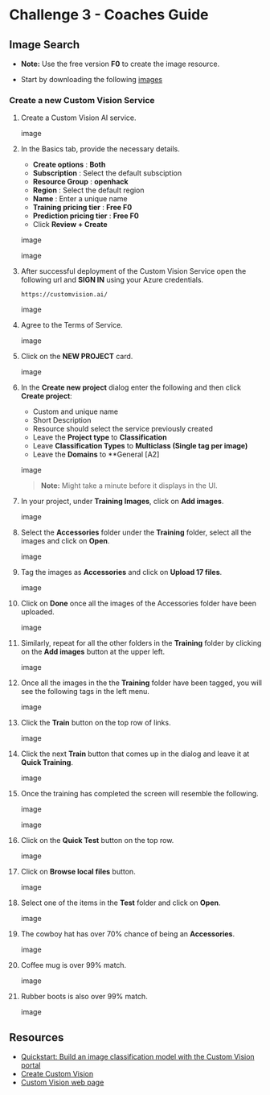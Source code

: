 # Challenge 3 - Coaches Guide

## Image Search

- **Note:** Use the free version **F0** to create the image resource.

- Start by downloading the following [images](https://openhackguides.blob.core.windows.net/ai-openhack/ArticlesOfClothing.zip)

### Create a new Custom Vision Service

1. Create a Custom Vision AI service.

   image

1. In the Basics tab, provide the necessary details.

   - **Create options** : **Both**
   - **Subscription** : Select the default subsciption
   - **Resource Group** : **openhack**
   - **Region** : Select the default region
   - **Name** : Enter a unique name
   - **Training pricing tier** : **Free F0**
   - **Prediction pricing tier** : **Free F0**
   - Click **Review + Create**
  
   image

   image

1. After successful deployment of the Custom Vision Service open the following url and **SIGN IN** using your Azure credentials.

   ```
   https://customvision.ai/
   ```

   image

1. Agree to the Terms of Service.

   image

1. Click on the **NEW PROJECT** card.

   image

1. In the **Create new project** dialog enter the following and then click **Create project**:
   
   - Custom and unique name
   - Short Description
   - Resource should select the service previously created
   - Leave the **Project type** to **Classification**
   - Leave **Classification Types** to **Multiclass (Single tag per image)**
   - Leave the **Domains** to **General [A2]
  
   image

   > **Note:** Might take a minute before it displays in the UI.

1. In your project, under **Training Images**, click on **Add images**.

   image

1. Select the **Accessories** folder under the **Training** folder, select all the images and click on **Open**.

   image

1. Tag the images as **Accessories** and click on **Upload 17 files**.

   image

1. Click on **Done** once all the images of the Accessories folder have been uploaded.

   image

1. Similarly, repeat for all the other folders in the **Training** folder by clicking on the **Add images** button at the upper left.

   image

1. Once all the images in the the **Training** folder have been tagged, you will see the following tags in the left menu.

   image

1. Click the **Train** button on the top row of links.

   image

1. Click the next **Train** button that comes up in the dialog and leave it at **Quick Training**.

   image

1. Once the training has completed the screen will resemble the following.

   image

   image

1. Click on the **Quick Test** button on the top row.

   image

1. Click on **Browse local files** button.

   image

1. Select one of the items in the **Test** folder and click on **Open**.

   image

1. The cowboy hat has over 70% chance of being an **Accessories**.

   image

1. Coffee mug is over 99% match.

   image

1. Rubber boots is also over 99% match.

   image

## Resources

- [Quickstart: Build an image classification model with the Custom Vision portal](https://learn.microsoft.com/en-us/azure/ai-services/custom-vision-service/getting-started-build-a-classifier?source=recommendations)
- [Create Custom Vision](https://portal.azure.com/?microsoft_azure_marketplace_ItemHideKey=microsoft_azure_cognitiveservices_customvision#create/Microsoft.CognitiveServicesCustomVision)
- [Custom Vision web page](https://customvision.ai/)


